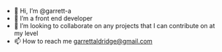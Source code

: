 - 👋 Hi, I’m @garrett-a
- 👀 I’m a front end developer
- 💞️ I’m looking to collaborate on any projects that I can contribute on at my level
- 📫 How to reach me garrettaldridge@gmail.com

<!---
garrett-a/garrett-a is a ✨ special ✨ repository because its `README.md` (this file) appears on your GitHub profile.
You can click the Preview link to take a look at your changes.
--->
